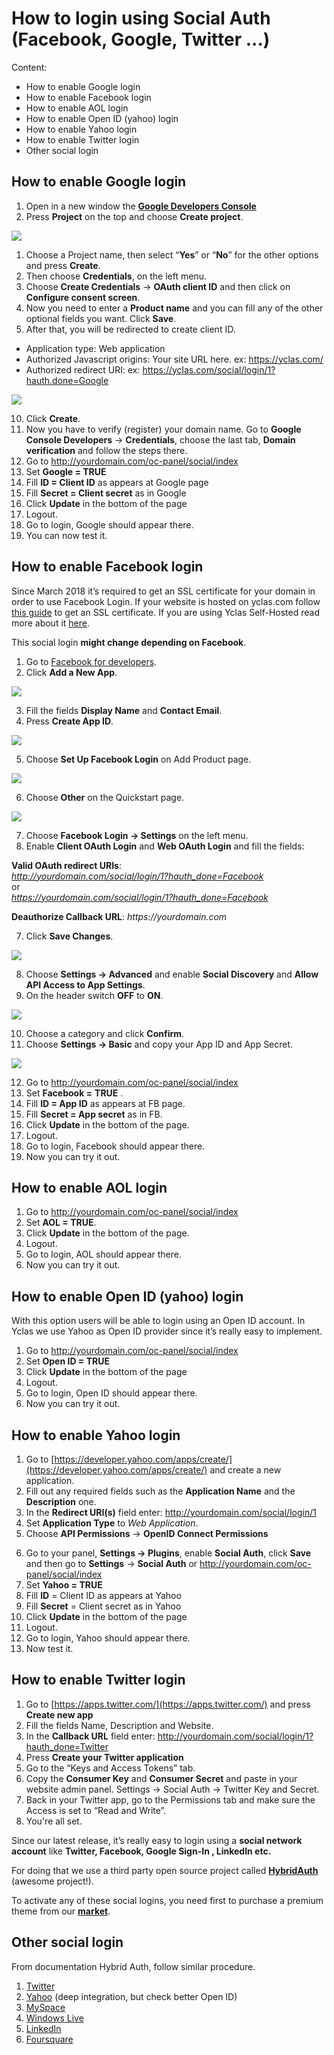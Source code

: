 # How to login using Social Auth (Facebook, Google, Twitter ...)
Content:
-   How to enable Google login
-   How to enable Facebook login
-   How to enable AOL login
-   How to enable Open ID (yahoo) login
-   How to enable Yahoo login
-   How to enable Twitter login
-   Other social login


## How to enable Google login

1.  Open in a new window the  **[Google Developers Console](https://cloud.google.com/console#/project)**
2.  Press  **Project**  on the top and choose  **Create project**.

![](https://raw.githubusercontent.com/yclas/guides/master/images/login1.png)

  
1.  Choose a Project name, then select “**Yes**” or “**No**” for the other options and press  **Create**.  
2.  Then choose  **Credentials**, on the left menu.  
3.  Choose  **Create Credentials**  ->  **OAuth client ID**  and then click on  **Configure consent screen**.  
4.  Now you need to enter a  **Product name**  and you can fill any of the other optional fields you want. Click  **Save**.  
5.  After that, you will be redirected to create client ID.

-   Application type: Web application
-   Authorized Javascript origins: Your site URL here. ex: https://yclas.com/
-   Authorized redirect URI: ex: https://yclas.com/social/login/1?hauth.done=Google

![](https://raw.githubusercontent.com/yclas/guides/master/images/login2.png)

10. Click  **Create**.  
11. Now you have to verify (register) your domain name. Go to  **Google Console Developers**  ->  **Credentials**, choose the last tab,  **Domain verification**  and follow the steps there.  
12. Go to http://yourdomain.com/oc-panel/social/index  
13. Set  **Google = TRUE**  
14. Fill  **ID = Client ID**  as appears at Google page  
15. Fill  **Secret = Client secret**  as in Google  
16. Click  **Update**  in the bottom of the page  
17. Logout.
18. Go to login, Google should appear there.  
19. You can now test it. 

  

## How to enable Facebook login

Since March 2018 it’s required to get an SSL certificate for your domain in order to use Facebook Login. If your website is hosted on yclas.com follow  [this guide](https://yclas.com/faq/ssl-encryption.html)  to get an SSL certificate. If you are using Yclas Self-Hosted read more about it  [here](https://docs.yclas.com/move-classifieds-site-http-https/).

This social login  **might change depending on Facebook**.

1. Go to  [Facebook for developers](https://developers.facebook.com/apps/).
2. Click  **Add a New App**.

![](https://raw.githubusercontent.com/yclas/guides/master/images/login3.png)

3. Fill the fields  **Display Name**  and  **Contact Email**.
4. Press  **Create App ID**.

![](https://raw.githubusercontent.com/yclas/guides/master/images/login4.png)

5. Choose  **Set Up Facebook Login**  on Add Product page.

![](https://raw.githubusercontent.com/yclas/guides/master/images/login5.png)

6. Choose  **Other**  on the Quickstart page.

![](https://raw.githubusercontent.com/yclas/guides/master/images/login6.png)

7. Choose  **Facebook Login -> Settings**  on the left menu.
8. Enable  **Client OAuth Login**  and  **Web OAuth Login**  and fill the fields:  

**Valid OAuth redirect URIs**:  
_http://yourdomain.com/social/login/1?hauth_done=Facebook_  
or  
_https://yourdomain.com/social/login/1?hauth_done=Facebook_  

**Deauthorize Callback URL**:  _https://yourdomain.com_

7. Click  **Save Changes**.

![](https://raw.githubusercontent.com/yclas/guides/master/images/login7.png)

8. Choose  **Settings -> Advanced**  and enable  **Social Discovery**  and  **Allow API Access to App Settings**.
9. On the header switch  **OFF**  to  **ON**.

![](https://raw.githubusercontent.com/yclas/guides/master/images/login8.png)

10. Choose a category and click  **Confirm**.
11. Choose  **Settings -> Basic**  and copy your App ID and App Secret.

![](https://raw.githubusercontent.com/yclas/guides/master/images/login9.png)

12. Go to http://yourdomain.com/oc-panel/social/index  
13. Set  **Facebook =**  **TRUE** .
14. Fill  **ID = App ID**  as appears at FB page.
15. Fill  **Secret = App secret**  as in FB.
16. Click  **Update**  in the bottom of the page.  
17. Logout.  
18. Go to login, Facebook should appear there.  
19. Now you can try it out.

## How to enable AOL login

1.  Go to http://yourdomain.com/oc-panel/social/index
2.  Set  **AOL = TRUE**.
3.  Click  **Update**  in the bottom of the page.
4.  Logout.
5.  Go to login, AOL should appear there.
6.  Now you can try it out.

## How to enable Open ID (yahoo) login

With this option users will be able to login using an Open ID account. In Yclas we use Yahoo as Open ID provider since it’s really easy to implement.

1.  Go to http://yourdomain.com/oc-panel/social/index
2.  Set  **Open ID = TRUE**
3.  Click  **Update**  in the bottom of the page
4.  Logout.
5.  Go to login, Open ID should appear there.
6. Now you can try it out.

## How to enable Yahoo login

1.  Go to  [https://developer.yahoo.com/apps/create/](https://developer.yahoo.com/apps/create/)  and create a new application.
2.  Fill out any required fields such as the  **Application Name**  and the  **Description**  one.
3.  In the  **Redirect URI(s)**  field enter: http://yourdomain.com/social/login/1
4.  Set  **Application Type**  to  _Web Application_.
5.  Choose  **API Permissions**  ->  **OpenID Connect Permissions**


[](https://raw.githubusercontent.com/yclas/guides/master/images/login10.png)

6. Go to your panel,  **Settings -> Plugins**, enable  **Social Auth**, click  **Save**  and then go to  **Settings**  ->  **Social Auth**  or http://yourdomain.com/oc-panel/social/index  
7. Set  **Yahoo = TRUE**  
8. Fill  **ID**  = Client ID as appears at Yahoo  
9. Fill  **Secret**  = Client secret as in Yahoo  
10. Click  **Update**  in the bottom of the page  
11. Logout.
12. Go to login, Yahoo should appear there.  
13. Now test it.

## How to enable Twitter login

1.  Go to  [https://apps.twitter.com/](https://apps.twitter.com/)  and press  **Create new app**
2.  Fill the fields Name, Description and Website.
3.  In the  **Callback URL**  field enter: http://yourdomain.com/social/login/1?hauth_done=Twitter
4.  Press  **Create your Twitter application**
5.  Go to the “Keys and Access Tokens” tab.
6.  Copy the  **Consumer Key**  and  **Consumer Secret**  and paste in your website admin panel. Settings -> Social Auth -> Twitter Key and Secret.
7.  Back in your Twitter app, go to the Permissions tab and make sure the Access is set to “Read and Write”.
8.  You're all set.

Since our latest release, it’s really easy to login using a  **social network account**  like  **Twitter, Facebook, Google Sign-In , LinkedIn etc.** 

For doing that we use a third party open source project called **[HybridAuth](https://hybridauth.github.io/hybridauth/)**  (awesome project!).

To activate any of these social logins, you need first to purchase a premium theme from our  **[market](https://selfhosted.yclas.com/)**.



## Other social login

From documentation Hybrid Auth, follow similar procedure.
1.  [Twitter](https://hybridauth.github.io/hybridauth//userguide/IDProvider_info_Twitter.html)
2.  [Yahoo](https://hybridauth.github.io/hybridauth//userguide/IDProvider_info_Yahoo.html) (deep integration, but check better Open ID)
3.  [MySpace](https://hybridauth.github.io/hybridauth//userguide/IDProvider_info_MySpace.html)
4.  [Windows Live](https://hybridauth.github.io/hybridauth//userguide/IDProvider_info_Live.html)
5.  [LinkedIn](https://hybridauth.github.io/hybridauth//userguide/IDProvider_info_LinkedIn.html)
6.  [Foursquare](https://hybridauth.github.io/hybridauth//userguide/IDProvider_info_Foursquare.html)
